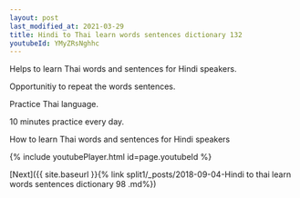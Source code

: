 ```yaml
---
layout: post
last_modified_at: 2021-03-29
title: Hindi to Thai learn words sentences dictionary 132 
youtubeId: YMyZRsNghhc
---
```

 
 
Helps to learn Thai words and sentences for Hindi speakers.

Opportunitiy to repeat the words sentences. 

Practice Thai language. 
 
10 minutes practice every day. 
 
How to learn Thai words and sentences for Hindi speakers 
 
{% include youtubePlayer.html id=page.youtubeId %}
 
 
[Next]({{ site.baseurl }}{% link  split1/_posts/2018-09-04-Hindi to thai learn words sentences dictionary 98 .md%})
 
